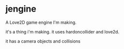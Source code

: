 # jengine
A Love2D game engine I'm making.

it's a thing i'm making. it uses hardoncollider and love2d.

it has a camera objects and collisions

